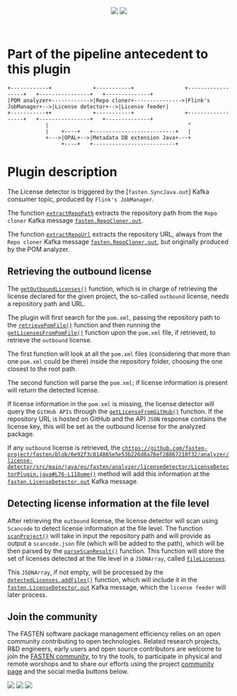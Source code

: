 <!--
<p align="center">
    <img src="https://user-images.githubusercontent.com/45048351/91091340-1c578200-e65f-11ea-9c5d-597fbbe4ba41.jpg">
</p>
<br/>
-->
<p align="center">
    <a href="https://github.com/fasten-project/fasten/actions" alt="GitHub Workflow Status">
        <img src="https://img.shields.io/github/workflow/status/fasten-project/fasten/Java%20CI?logo=GitHub%20Actions&logoColor=white&style=for-the-badge" /></a>
    <!-- Here should be a link to Maven repo and version should be pulled from there. -->
    <a href="https://github.com/fasten-project/fasten/" alt="GitHub Workflow Status">
                <img src="https://img.shields.io/maven-central/v/fasten/graph?label=version&logo=Apache%20Maven&style=for-the-badge" /></a>
</p>
<br/>

# Part of the pipeline antecedent to this plugin

```
+------------+             +-----------+                +------------------+   +----------------+   +--------------+
|POM analyzer+------------>|Repo cloner+--------------->|Flink's JobManager+-->|License detector+-->|License feeder|
+-----------++             +-----------+                +------------------+   +----------------+   +--------------+
            |                                            ^
            |    +----+   +--------------------------+   |
            +--->|OPAL+-->|Metadata DB extension Java+---+
                 +----+   +--------------------------+
```

# Plugin description

The License detector is triggered by the [`fasten.SyncJava.out`] Kafka consumer topic, produced by `Flink's JobManager`.

The function [`extractRepoPath`](https://github.com/fasten-project/fasten/blob/endocode/compliancePlugin/analyzer/license-detector/src/main/java/eu/fasten/analyzer/licensedetector/LicenseDetectorPlugin.java#L294-L314) extracts the repository path from the `Repo cloner` Kafka message [`fasten.RepoCloner.out`](https://github.com/fasten-project/fasten/wiki/Kafka-Topics#fastenrepocloner).

The function [`extractRepoUrl`](https://github.com/fasten-project/fasten/blob/endocode/compliancePlugin/analyzer/license-detector/src/main/java/eu/fasten/analyzer/licensedetector/LicenseDetectorPlugin.java#L316-L332) extracts the repository URL, always from the `Repo cloner` Kafka message [`fasten.RepoCloner.out`](https://github.com/fasten-project/fasten/wiki/Kafka-Topics#fastenrepocloner), but originally produced by the POM analyzer.

## Retrieving the outbound license 

The [`getOutboundLicenses()`](https://github.com/fasten-project/fasten/blob/endocode/compliancePlugin/analyzer/license-detector/src/main/java/eu/fasten/analyzer/licensedetector/LicenseDetectorPlugin.java#L120-L163) function, which is in charge of retrieving the license declared for the given project, the so-called `outbound` license, needs a repository path and URL.

The plugin will first search for the `pom.xml`, passing the repository path to the [`retrievePomFile()`](https://github.com/fasten-project/fasten/blob/endocode/compliancePlugin/analyzer/license-detector/src/main/java/eu/fasten/analyzer/licensedetector/LicenseDetectorPlugin.java#L334-L370) function and then running the [`getLicensesFromPomFile()`](https://github.com/fasten-project/fasten/blob/endocode/compliancePlugin/analyzer/license-detector/src/main/java/eu/fasten/analyzer/licensedetector/LicenseDetectorPlugin.java#L165-L214) function upon the `pom.xml` file, if retrieved, to retrieve the `outbound` license. 

The first function will look at all the `pom.xml` files (considering that more than one `pom.xml` could be there) inside the repository folder, choosing the one closest to the root path.

The second function will parse the `pom.xml`; if license information is present will return the detected license.

If license information in the `pom.xml` is missing, the license detector will query the `GitHub APIs` through the [`getLicenseFromGitHub()`](https://github.com/fasten-project/fasten/blob/6e92f3c814865e5e53b226d8a76ef28867218f32/analyzer/license-detector/src/main/java/eu/fasten/analyzer/licensedetector/LicenseDetectorPlugin.java#L215-L292) function. If the repository URL is hosted on GitHub and the API `JSON` response contains the license key, this will be set as the outbound license for the analyzed package.

If any `outbound` license is retrieved, the [`chttps://github.com/fasten-project/fasten/blob/6e92f3c814865e5e53b226d8a76ef28867218f32/analyzer/license-detector/src/main/java/eu/fasten/analyzer/licensedetector/LicenseDetectorPlugin.java#L76-L118ume()`](url) method will add this information at the [`fasten.LicenseDetector.out`](https://github.com/fasten-project/fasten/wiki/Kafka-Topics#fastenlicensedetector) Kafka message.


## Detecting license information at the file level

After retrieving the `outbound` license, the license detector will scan using `Scancode` to detect license information at the file level. The function [`scanProject()`](https://github.com/fasten-project/fasten/blob/6e92f3c814865e5e53b226d8a76ef28867218f32/analyzer/license-detector/src/main/java/eu/fasten/analyzer/licensedetector/LicenseDetectorPlugin.java#L371-L440) will take in input the repository path and will provide as output  a `scancode.json` file (which will be added to the path), which will be then parsed by the [`parseScanResult()`](https://github.com/fasten-project/fasten/blob/6e92f3c814865e5e53b226d8a76ef28867218f32/analyzer/license-detector/src/main/java/eu/fasten/analyzer/licensedetector/LicenseDetectorPlugin.java#L441-L470) function. This function will store the set of licenses detected at the file level in a `JSONArray`, called [`fileLicenses`](https://github.com/fasten-project/fasten/blob/6e92f3c814865e5e53b226d8a76ef28867218f32/analyzer/license-detector/src/main/java/eu/fasten/analyzer/licensedetector/LicenseDetectorPlugin.java#L106-L112). 

This `JSONArray`, if not empty, will be processed by the [`detectedLicenses.addFiles()`](https://github.com/fasten-project/fasten/blob/6e92f3c814865e5e53b226d8a76ef28867218f32/core/src/main/java/eu/fasten/core/data/metadatadb/license/DetectedLicenses.java#L31-L33
) function, which will include it in the [`fasten.LicenseDetector.out`](https://github.com/fasten-project/fasten/wiki/Kafka-Topics#fastenlicensedetector) Kafka message, which the `license feeder` will later process.
























<!-- TODO Provide description -->

<!-- TODO Shall we provide an example that can be manually triggered?

## Arguments

## Usage

1. (Optional) When using a custom Kubernetes namespace, make sure to create it first:
    ```bash
    kubectl create namespace myownnamespace
    ``` 

1. (Optional) Install [Kafka](https://github.com/bitnami/charts/tree/master/bitnami/kafka) in your cluster:
    ```bash
    helm repo add bitnami https://charts.bitnami.com/bitnami
    helm install \
        --set service.type=LoadBalancer \
        --set externalAccess.enabled=true \
        fasten-kafka-instance \
        bitnami/kafka
    ```
    -
        This plugin sends the license report back to Kafka using
        its default
        Helm chart
        address.
        \
        If you need to use your own Kafka instance,
        please set its address
        [here](https://github.com/fasten-project/fasten/blob/d42f3ec828d0e6c0663e7db566b0b18df2b0d5a7/analyzer/compliance-analyzer/src/main/resources/k8s/qmstr/job.yaml#L39).
    -
        Make sure to add:
        ```
        --namespace myownnamespace
        ```
        when using a custom Kubernetes namespace.

1. Start the plugin specifying the path to the cluster credentials file as an environment variable:
    
   1. From the FASTEN server:
        1.  When using the Kafka instance installed in the cluster in step 1,
            first retrieve its public IP with:
            ```bash
            export KAFKA_ADDRESS=$(kubectl get svc fasten-kafka-instance -o jsonpath='{.status.loadBalancer.ingress[0].ip}')
            ```
        1. Start the plugin using the FASTEN server JAR (from the project root):
            ```bash
            java \
                -jar docker/server/server-0.0.1-SNAPSHOT-with-dependencies.jar \
                --kafka_server ${KAFKA_ADDRESS}:9092 \
                --plugin_dir $(pwd)/docker/plugins \
                --plugin_list LicenseDetector \
                --topic LicenseDetector=fasten.RepoCloner.out
            ```
       
   1. As a standalone Maven plugin:
       ```bash
       # Example: from the FASTEN root folder
       mvn \
         -DclusterCredentials=path/to/cluster/credentials.json \
         clean install exec:java \
         -f analyzer/license-detector/pom.xml \
         -Dexec.args="--repository analyzer/license-detector/dummyKafkaTopic.json"
       ```
       -
           This demo simulates a Kafka message consumption by reading the [`dummyKafkaTopic.json` file](dummyKafkaTopic.json).
       -
           Upon consuming the message, the plugin starts Quartermaster, that will build and analyze the specified repository.
       -
           Make sure to include the Kubernetes namespace when using a custom one:
           ```
           -Dexec.args="--repository analyzer/license-detector/dummyKafkaTopic.json --namespace myownnamespace"
           ```


The plugin then generates a [`fasten.qmstr.*` Kafka message](https://github.com/fasten-project/fasten/wiki/Kafka-Topics#fastenqmstr).

## Extra

<details>
<summary>Metadata visualization</summary>

Here are the necessary steps needed to visualize the detected metadata stored in our graph database.

<p align="center">
    <img src="https://raw.githubusercontent.com/fullsushidev/qmstr/master/doc/static/img/qmstr-plugin.gif">
</p>
  
1. Wait for the build and analysis phases to be over:
    ```bash
    kubectl logs --follow $(kubectl get pods --selector job-name=qmstr -o=name) qmstr-client
    ```

1. Forward two local ports to the following two ports on the DGraph Pod:
    ```bash
    kubectl port-forward $(kubectl get pods --selector job-name=qmstr -o=name) 8000:8000
    ```
    ```bash
    kubectl port-forward $(kubectl get pods --selector job-name=qmstr -o=name) 8080:8080
    ```

1. Open [localhost:8000/?latest](http://localhost:8000/?latest) in your browser.

1. Click on "Continue":
    <p align="center">
        <img src="https://user-images.githubusercontent.com/45048351/92643192-0649f280-f2ea-11ea-842d-ee9612f54f7c.png" alt="DGraph login page" width="75%"/>
    </p>

1. Navigate to the "Console" page.

1. You should now be able to query the database:  
    ```graphql
    {
        PackageNodes(func: has(packageNodeType)) @recurse(loop: true, depth: 3) {
            uid
            name
            version
            packageNodeType
            targets
            additionalInfo
            buildConfig
            diagnosticInfo
            timestamp
        }
    
        FileNodes(func: has(fileNodeType)) @recurse(loop: true, depth: 3) {
            uid
            fileNodeType
            path
            name
            fileData
            timestamp
            derivedFrom
            dependencies
        }
    
        FileDataNodes(func: has(fileDataNodeType)) @recurse(loop: true, depth: 3) {
            uid
            fileDataNodeType
            hash
            additionalInfo
            diagnosticInfo
        }
    
        InfoNodes(func: has(infoNodeType)) @recurse(loop: true, depth: 3) {
            uid
            infoNodeType
            type
            confidenceScore
            analyzer
            dataNodes
            timestamp
        }
    
        Analyzers(func: has(analyzerNodeType)) @recurse(loop: true, depth: 3) {
            uid
            name
            analyzerNodeType
            trustLevel
            pathSub
            old
            new
        }
    
        DataNodes(func: has(dataNodeType)) @recurse(loop: true, depth: 3) {
            uid
            dataNodeType
            type
            data
            timestamp
        }
    }
    ```

1. The generated graph should look something like this:
    <p align="center">
        <img src="https://raw.githubusercontent.com/wiki/fasten-project/fasten/img/qmstr/build_graph.png" alt="Generated Build Graph example"/>
    </p>
    The left part of the graph consists in the usual build graph, having in this case a single (Java) package node in green as the central node.
    License and compliance information is on the right, having the analyzer node in pink right in the middle.  
</details>

-->

## Join the community

The FASTEN software package management efficiency relies on an open community contributing to open technologies. Related research projects, R&D engineers, early users and open source contributors are welcome to join the [FASTEN community](https://www.fasten-project.eu/view/Main/Community), to try the tools, to participate in physical and remote worshops and to share our efforts using the project [community page](https://www.fasten-project.eu/view/Main/Community) and the social media buttons below.  
<p>
    <a href="http://www.twitter.com/FastenProject" alt="Fasten Twitter">
        <img src="https://img.shields.io/badge/%20-Twitter-%231DA1F2?logo=Twitter&style=for-the-badge&logoColor=white" /></a>
    <a href="http://www.slideshare.net/FastenProject" alt="GitHub Workflow Status">
                <img src="https://img.shields.io/badge/%20-SlideShare-%230077B5?logo=slideshare&style=for-the-badge&logoColor=white" /></a>
    <a href="http://www.linkedin.com/groups?gid=12172959" alt="Gitter">
            <img src="https://img.shields.io/badge/%20-LinkedIn-%232867B2?logo=linkedin&style=for-the-badge&logoColor=white" /></a>
</p>

